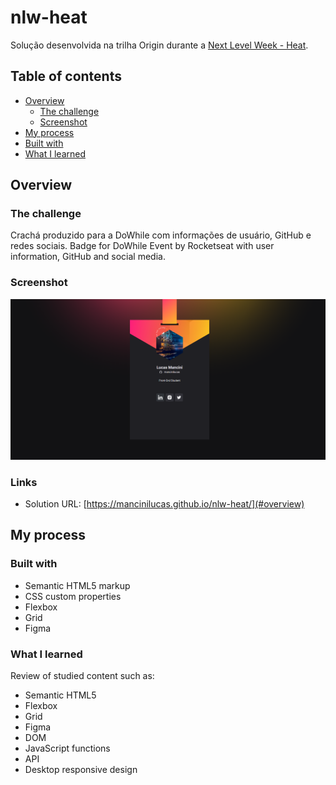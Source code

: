 # nlw-heat

Solução desenvolvida na trilha Origin durante a [Next Level Week - Heat](https://nextlevelweek.com/).

## Table of contents

- [Overview](#overview)
  - [The challenge](#the-challenge)
  - [Screenshot](#screenshot)
 - [My process](#my-process)
  - [Built with](#built-with)
  - [What I learned](#what-i-learned)



## Overview

### The challenge

Crachá produzido para a DoWhile com informações de usuário, GitHub e redes sociais.
Badge for DoWhile Event by Rocketseat with user information, GitHub and social media.

### Screenshot

![](images/screenshot.png)

### Links

- Solution URL: [https://mancinilucas.github.io/nlw-heat/](#overview)

## My process

### Built with

- Semantic HTML5 markup
- CSS custom properties
- Flexbox
- Grid
- Figma

### What I learned

Review of studied content such as:
- Semantic HTML5
- Flexbox
- Grid
- Figma
- DOM
- JavaScript functions
- API
- Desktop responsive design




